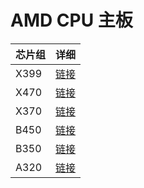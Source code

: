 # AMD CPU 主板

|芯片组| 详细|
| --- | --- |
|X399| [链接](detail/x399) |
|X470| [链接](detail/x470) |
|X370| [链接](detail/x370) |
|B450| [链接](detail/b450) |
|B350| [链接](detail/b350) |
|A320| [链接](detail/a320) |